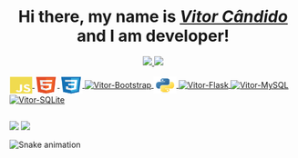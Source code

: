 <div>
  <h1 align="center">Hi there, my name is <a href="https://www.linkedin.com/in/vitor-candido-a48740214//"><i>Vitor Cândido</i></a> and I am developer!</h1>

<div align="center">
  <a href="https://github.com/candidovitor">
  <img height="130em" src="https://github-readme-stats.vercel.app/api?username=candidovitor&show_icons=true&theme=white&include_all_commits=true&count_private=true"/>
  <img height="130em" src="https://github-readme-stats.vercel.app/api/top-langs/?username=candidovitor&layout=compact&langs_count=7&theme=white"/>
</div>

<div style="display: inline_block"><br>
  <img align="center" alt="Vitor-Js" height="30" width="40" src="https://raw.githubusercontent.com/devicons/devicon/master/icons/javascript/javascript-plain.svg">
  <img align="center" alt="Vitor-HTML" height="30" width="40" src="https://raw.githubusercontent.com/devicons/devicon/master/icons/html5/html5-original.svg">
  <img align="center" alt="Vitor-CSS" height="30" width="40" src="https://raw.githubusercontent.com/devicons/devicon/master/icons/css3/css3-original.svg">
  <img align="center" alt="Vitor-Bootstrap" height="30" width="40" src="https://cdn.jsdelivr.net/gh/devicons/devicon/icons/bootstrap/bootstrap-original.svg">
  <img align="center" alt="Vitor-Python" height="30" width="40" src="https://raw.githubusercontent.com/devicons/devicon/master/icons/python/python-original.svg">
  <img align="center" alt="Vitor-Flask" height="30" width="40" src="https://cdn.jsdelivr.net/gh/devicons/devicon/icons/flask/flask-original.svg">
  <img align="center" alt="Vitor-MySQL" height="30" width="40" src="https://cdn.jsdelivr.net/gh/devicons/devicon/icons/mysql/mysql-original.svg">
  <img align="center" alt="Vitor-SQLite" height="30" width="40" src="https://cdn.jsdelivr.net/gh/devicons/devicon/icons/sqlite/sqlite-original.svg">
</div>

 ##

<div> 
  <a href = "mailto:vitor.cr018@gmail.com"><img src="https://img.shields.io/badge/Gmail-D14836?style=for-the-badge&logo=gmail&logoColor=white"></a>
  <a href = "https://www.linkedin.com/in/vitor-candido-a48740214/> target="_blank"> <img src="https://img.shields.io/badge/LinkedIn-0077B5?style=for-the-badge&logo=linkedin&logoColor=white"></a>
</div>
     
  ![Snake animation](https://github.com/candidovitor/candidovitor/blob/output/github-contribution-grid-snake.svg)
